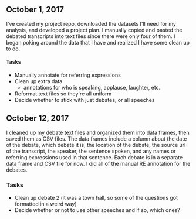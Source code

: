 ## October 1, 2017

I've created my project repo, downloaded the datasets I'll need for my analysis, and developed a project plan. I manually copied and pasted the debated transcripts into text files since there were only four of them. I began poking around the data that I have and realized I have some clean up to do.

#### Tasks
- Manually annotate for referring expressions
- Clean up extra data
  - annotations for who is speaking, applause, laughter, etc.
- Reformat text files so they're all uniform
- Decide whether to stick with just debates, or all speeches

## October 12, 2017
I cleaned up my debate text files and organized them into data frames, then saved them as CSV files.
The data frames include a column about the date of the debate, which debate it is, the location of the debate, the source url of the transcript, the speaker, the sentence spoken, and any names or referring expressions used in that sentence. Each debate is in a separate data frame and CSV file for now. I did all of the manual RE annotation for the debates.

### Tasks
- Clean up debate 2 (it was a town hall, so some of the questions got formatted in a weird way)
- Decide whether or not to use other speeches and if so, which ones?
